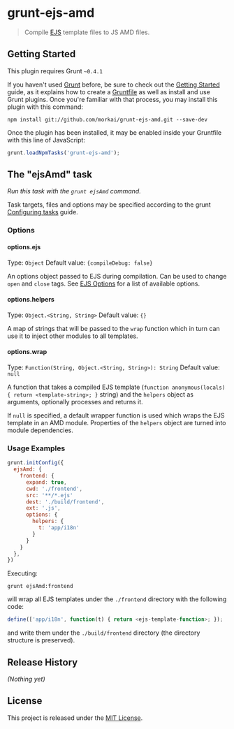 # grunt-ejs-amd

> Compile [EJS](https://github.com/visionmedia/ejs) template files to JS AMD files.

## Getting Started

This plugin requires Grunt `~0.4.1`

If you haven't used [Grunt](http://gruntjs.com/) before, be sure to check out the [Getting Started](http://gruntjs.com/getting-started) guide, as it explains how to create a [Gruntfile](http://gruntjs.com/sample-gruntfile) as well as install and use Grunt plugins. Once you're familiar with that process, you may install this plugin with this command:

```shell
npm install git://github.com/morkai/grunt-ejs-amd.git --save-dev
```

Once the plugin has been installed, it may be enabled inside your Gruntfile with this line of JavaScript:

```js
grunt.loadNpmTasks('grunt-ejs-amd');
```

## The "ejsAmd" task

_Run this task with the `grunt ejsAmd` command._

Task targets, files and options may be specified according to the grunt [Configuring tasks](http://gruntjs.com/configuring-tasks) guide.

### Options

#### options.ejs

Type: `Object`
Default value: `{compileDebug: false}`

An options object passed to EJS during compilation. Can be used to change `open` and `close` tags.
See [EJS Options](https://github.com/visionmedia/ejs#options) for a list of available options.

#### options.helpers

Type: `Object.<String, String>`
Default value: `{}`

A map of strings that will be passed to the `wrap` function which in turn can use it to inject other modules to all templates.

#### options.wrap

Type: `Function(String, Object.<String, String>): String`
Default value: `null`

A function that takes a compiled EJS template (`function anonymous(locals) { return <template-string>; }` string) and the `helpers` object as arguments, optionally processes and returns it.

If `null` is specified, a default wrapper function is used which wraps the EJS template in an AMD module. Properties of the `helpers` object are turned into module dependencies.

### Usage Examples

```js
grunt.initConfig({
  ejsAmd: {
    frontend: {
      expand: true,
      cwd: './frontend',
      src: '**/*.ejs'
      dest: './build/frontend',
      ext: '.js',
      options: {
        helpers: {
          t: 'app/i18n'
        }
      }
    }
  },
})
```

Executing:

```
grunt ejsAmd:frontend
```

will wrap all EJS templates under the `./frontend` directory with the following
code:

```js
define(['app/i18n', function(t) { return <ejs-template-function>; });
```

and write them under the `./build/frontend` directory (the directory structure is
preserved).

## Release History

_(Nothing yet)_

## License

This project is released under the
[MIT License](https://raw.github.com/morkai/grunt-ejs-amd/master/LICENSE-MIT).
